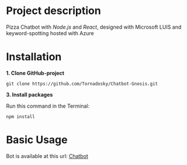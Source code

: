 # Project description
Pizza Chatbot with _Node.js_ and _React_, designed with Microsoft LUIS and keyword-spotting hosted with Azure
# Installation

**1. Clone GitHub-project**

```
git clone https://github.com/Tornadosky/Chatbot-Gnosis.git
```

**3. Install packages**

Run this command in the Terminal:
```
npm install
```
# Basic Usage

Bot is available at this url: [Chatbot](https://gnosisai.azurewebsites.net)
